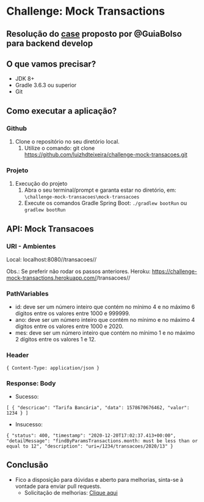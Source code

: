 # Challenge: Mock Transactions
## Resolução do [case][case] proposto por @GuiaBolso para backend develop

## O que vamos precisar?

* JDK 8+
* Gradle 3.6.3 ou superior
* Git

## Como executar a aplicação?

### Github

1. Clone o repositório no seu diretório local.
    1. Utilize o comando: git clone https://github.com/luizhdteixeira/challenge-mock-transacoes.git

### Projeto

1. Execução do projeto
    1. Abra o seu terminal/prompt e garanta estar no diretório, em: `\challenge-mock-transacoes\mock-transacoes`
    2. Execute os comandos Gradle Spring Boot: `./gradlew bootRun` ou `gradlew bootRun`
   
## API: Mock Transacoes

### URI - Ambientes
Local: localhost:8080/<id>/transacoes/<ano>/<mes>

Obs.: Se preferir não rodar os passos anteriores.
Heroku: https://challenge-mock-transactions.herokuapp.com/<id>/transacoes/<ano>/<mes>

### PathVariables
* id: deve ser um número inteiro que contém no mínimo 4 e no máximo 6 dígitos entre os valores entre 1000 e 999999.
* ano: deve ser um número inteiro que contém no mínimo e no máximo 4 dígitos entre os valores entre 1000 e 2020.
* mes: deve ser um número inteiro que contém no mínimo 1 e no máximo 2 dígitos entre os valores 1 e 12.

### Header
`{ Content-Type: application/json }`

### Response: Body

* Sucesso:

`[
{
"descricao": "Tarifa Bancária",
"data": 1578670676462,
"valor": 1234
}
]`

* Insucesso:

`{
"status": 400,
"timestamp": "2020-12-20T17:02:37.413+00:00",
"detailMessage": "findByParamsTransactions.month: must be less than or equal to 12",
"description": "uri=/1234/transacoes/2020/13"
}`


## Conclusão

* Fico a disposição para dúvidas e aberto para melhorias, sinta-se à vontade para enviar pull requests.
   * Solicitação de melhorias: [Clique aqui][Melhoria] 

   
[Melhoria]: https://github.com/luizhdteixeira/challenge-mock-transacoes/issues
[case]: https://github.com/luizhdteixeira/seja-um-guia-back
